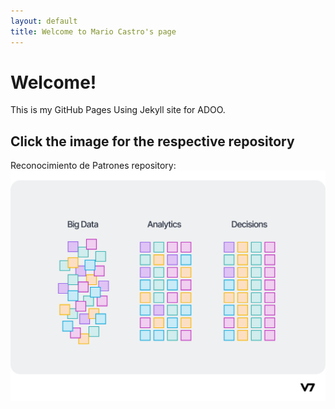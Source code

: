```yaml
---
layout: default
title: Welcome to Mario Castro's page
---
```


# Welcome!
This is my GitHub Pages Using Jekyll site for ADOO.

## Click the image for the respective repository

Reconocimiento de Patrones repository:
[![Image of "Reconocimiento de Patrones"](/assets/Data_pattern_recognition.png)](https://github.com/MasterHDXD/Reconocimiento-de-patrones/tree/main)
